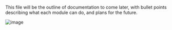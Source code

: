 This file will be the outline of documentation to come later, with bullet points describing what each module can do, and plans for the future.

![image](https://user-images.githubusercontent.com/35019746/118503338-7551d380-b722-11eb-921e-d7cb7ac431ac.png)
